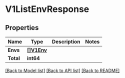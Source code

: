 # V1ListEnvResponse

## Properties

Name | Type | Description | Notes
------------ | ------------- | ------------- | -------------
**Envs** | [**[]V1Env**](V1Env.md) |  | 
**Total** | **int64** |  | 

[[Back to Model list]](../README.md#documentation-for-models) [[Back to API list]](../README.md#documentation-for-api-endpoints) [[Back to README]](../README.md)


